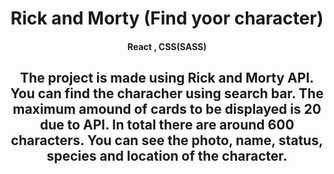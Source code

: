 <h1 align="center">Rick and Morty (Find yoor character)</h1>

<h4 align="center">React , CSS(SASS)</h4>

<h2 align="center">The project is made using Rick and Morty API. You can find the characher using search bar. The maximum amound of cards to be displayed is 20 due to API. In total there are around 600 characters. You can see the photo, name, status, species and location of the character.</h2>



